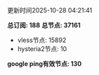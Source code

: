 更新时间2025-10-28 04:21:41

**总订阅: 188**
**总节点: 37161**
- vless节点: 15892
- hysteria2节点: 10

**google ping有效节点: 130**
